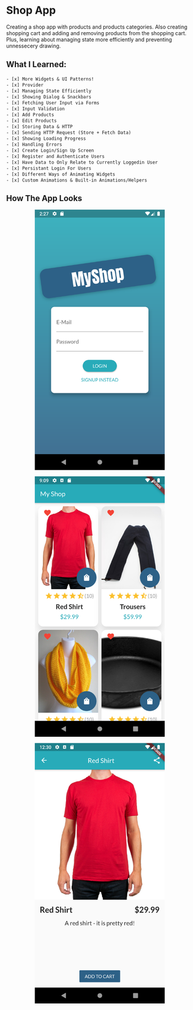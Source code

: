 # Shop App

Creating a shop app with products and products categories. Also creating shopping cart and adding and removing products from the shopping cart. Plus, learning about managing state more efficiently and preventing unnessecery drawing.

## What I Learned:
    - [x] More Widgets & UI Patterns!
    - [x] Provider
    - [x] Managing State Efficiently
    - [x] Showing Dialog & Snackbars
    - [x] Fetching User Input via Forms
    - [x] Input Validation
    - [x] Add Products
    - [x] Edit Products
    - [x] Storing Data & HTTP
    - [x] Sending HTTP Request (Store + Fetch Data)
    - [x] Showing Loading Progress
    - [x] Handling Errors
    - [x] Create Login/Sign Up Screen
    - [x] Register and Authenticate Users
    - [x] Have Data to Only Relate to Currently Loggedin User
    - [x] Persistant Login For Users
    - [x] Different Ways of Animating Widgets
    - [x] Custom Animations & Built-in Animations/Helpers
	
## How The App Looks
<p align="center">
  <img src="https://github.com/bolagadalla/Shop_App/blob/main/assets/images/Screenshot_3.png?raw=true" width="350" title="App Screenshot 1">
</p>
<p align="center">
  <img src="https://github.com/bolagadalla/Shop_App/blob/main/assets/images/Screenshot_1.png?raw=true" width="350" title="App Screenshot 2">
</p>
<p align="center">
  <img src="https://github.com/bolagadalla/Shop_App/blob/main/assets/images/Screenshot_2.png?raw=true" width="350" title="App Screenshot 3">
</p>
